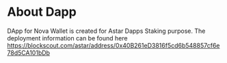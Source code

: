 # About Dapp

DApp for Nova Wallet is created for Astar Dapps Staking purpose. The deployment information can be found here https://blockscout.com/astar/address/0x40B261eD3816f5cd6b548857cf6e78d5CA101bDb
